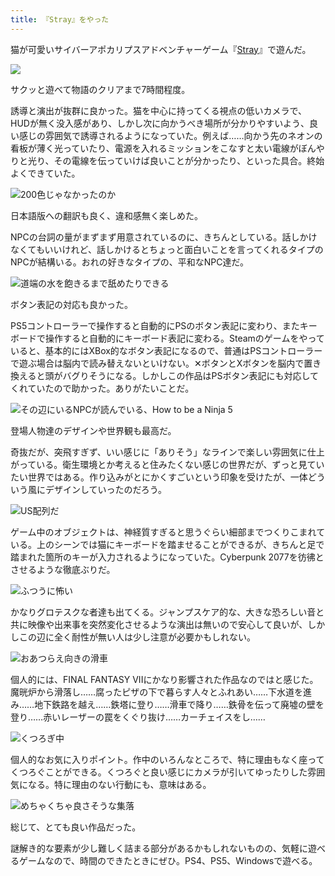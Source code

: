 ```yaml
---
title: 『Stray』をやった
---
```

猫が可愛いサイバーアポカリプスアドベンチャーゲーム『[Stray](https://store.steampowered.com/app/1332010/Stray/?l=japanese)』で遊んだ。

![](https://lh5.googleusercontent.com/eOEIx0r-riy1RgAFtMhuysULkwqoy_J1r2hzcLdYg2ux5-71KkrYS7F5h5W2y_3_RSEdZ_jx_6lS3AIn5aYDR8wkkHlYMM42vMWi9KQAgmxegRQxyg0Y_MqFS7Yu6tDZNW_vIcaZ5rtLan2pAhktRSvLnlX0HnWplfYlKrohVNaCWKIv_GGS065rOA)

サクッと遊べて物語のクリアまで7時間程度。

誘導と演出が抜群に良かった。猫を中心に持ってくる視点の低いカメラで、HUDが無く没入感があり、しかし次に向かうべき場所が分かりやすいよう、良い感じの雰囲気で誘導されるようになっていた。例えば……向かう先のネオンの看板が薄く光っていたり、電源を入れるミッションをこなすと太い電線がぼんやりと光り、その電線を伝っていけば良いことが分かったり、といった具合。終始よくできていた。

![](https://lh4.googleusercontent.com/eq9XVS2-n7iQy6-paowSwDkbKRd9oR5S11Isztg-EwahtluR3VfbymQhfKlls7l7jq_rguwfZ7fthOptV9VCaAV_L5si1jngQ6VH6DPsrA197JUzfMSko6jSsJNWQUZoY0pqJkC8-O9iscfRpD8KXNhhnHPIz2jCQCz2rHVCtM_Lc7YgCQHydIWdYA "200色じゃなかったのか")

日本語版への翻訳も良く、違和感無く楽しめた。

NPCの台詞の量がまずまず用意されているのに、きちんとしている。話しかけなくてもいいけれど、話しかけるとちょっと面白いことを言ってくれるタイプのNPCが結構いる。おれの好きなタイプの、平和なNPC達だ。

![](https://lh5.googleusercontent.com/XLfgOgp-V4In1kQH3_QUOINANgvPW2zB1-63yWg5Y2_WZNVSxtfcQjjw6FDrruJURFBmH37vTibS3jQMlJiXX-mbjzKoX_gejCmviQRcPMxJK59RdjHNelKsQUUkRDkVACSG_D8M_aNLh1Evug78l6SwW0vYi86MzvCe9YbeKbETYgkmBnwzR2Nh2g "道端の水を飽きるまで舐めたりできる")

ボタン表記の対応も良かった。

PS5コントローラーで操作すると自動的にPSのボタン表記に変わり、またキーボードで操作すると自動的にキーボード表記に変わる。Steamのゲームをやっていると、基本的にはXBox的なボタン表記になるので、普通はPSコントローラーで遊ぶ場合は脳内で読み替えないといけない。✕ボタンとXボタンを脳内で置き換えると頭がバグりそうになる。しかしこの作品はPSボタン表記にも対応してくれていたので助かった。ありがたいことだ。

![](https://lh3.googleusercontent.com/_8RZCl2XACqmju26NsT-yoQmSHOW9ZzhpSRdUs2flqe7kmz2IuD1ubV5cJv0s1BsuZvJZxxYkTPSCj5DYW2hkEj2Kai3jIoQhvpdZs2ICKaKsX9lLkbvPzPcZzLLh-Sv5nyIYuYZ901P3MTNv3t15Xpt7T4o0q0RSLkR8LsOC5PORd-Jyt0badlMQg "その辺にいるNPCが読んでいる、How to be a Ninja 5")

登場人物達のデザインや世界観も最高だ。

奇抜だが、突飛すぎず、いい感じに「ありそう」なラインで楽しい雰囲気に仕上がっている。衛生環境とか考えると住みたくない感じの世界だが、ずっと見ていたい世界ではある。作り込みがとにかくすごいという印象を受けたが、一体どういう風にデザインしていったのだろう。

![](https://lh5.googleusercontent.com/KaPIf7e0GSeDVhGK_vhjE1fVeVHGPTdsl0J52cc2yYsxF5i85mU_gcKkvXPvDJuGU7dSfxCnMKVbPgDsJc-fbFUgKGyhcCcpAwkHR-eqHzomfM_7esQKbVgOwdlDUpvzI4fki-2xnrGm37JQVoZGZkfE9Cre646fgQT2lE0SFume-xmVbt5UWb4vZw "US配列だ")

ゲーム中のオブジェクトは、神経質すぎると思うぐらい細部までつくりこまれている。上のシーンでは猫にキーボードを踏ませることができるが、きちんと足で踏まれた箇所のキーが入力されるようになっていた。Cyberpunk 2077を彷彿とさせるような徹底ぶりだ。

![](https://lh3.googleusercontent.com/XNs5bvUxx-fJwT5Cb4KJzSdnRIAy-k9LU-8EtBIcrds-YVco7plE8gIgc7dKuxC8Ke77QyYtqagVtgaLCF7I6Aag8RYcPkditHGjOcihaTqUzNCufmWIxosny2XLVi72TVF6LdjRilUIHRRyucDDX-SnMViErUt1gU2vR6ul0DKUr-bQOeoQgJwzYA "ふつうに怖い")

かなりグロテスクな者達も出てくる。ジャンプスケア的な、大きな恐ろしい音と共に映像や出来事を突然変化させるような演出は無いので安心して良いが、しかしこの辺に全く耐性が無い人は少し注意が必要かもしれない。

![](https://lh3.googleusercontent.com/F0a-IIGuaya0PECU_gv4NbDI7RGrrAAPCmT_ozzk7N7S6Lg3hWvd_X0BNVhvUP_ZS5unYppiwfqyCffn7nZH2S60r9b39nkWgRYCDKiAgQlm8pbqu3NpmVsfPlNXiDrukTi3VhTfkarOZ3DqGOpydH3M2QR26HjHeaA1fhR6G5bedUDwo537bxqcsg "おあつらえ向きの滑車")

個人的には、FINAL FANTASY VIIにかなり影響された作品なのではと感じた。魔晄炉から滑落し……腐ったピザの下で暮らす人々とふれあい……下水道を進み……地下鉄路を越え……鉄塔に登り……滑車で降り……鉄骨を伝って廃墟の壁を登り……赤いレーザーの罠をくぐり抜け……カーチェイスをし……

![](https://lh4.googleusercontent.com/BO6GxybYQc5U0Ya7HBv--tH-4xuIYTviQFUM1fijPCZ_H7K2N0IZmDPTvkDw3MjLE_B1QRThl9lxzOCrAhhQD2NpnE82kcsZlCWqLX2vNCdGpjHdFlfqRSwA6Ux7_1V-2pRCPh3MTCq1p_EVZpPo_ZNL_fhb4PQpX8R-WXQT-s21p8ne8SSa280OEQ "くつろぎ中")

個人的なお気に入りポイント。作中のいろんなところで、特に理由もなく座ってくつろぐことができる。くつろぐと良い感じにカメラが引いてゆったりした雰囲気になる。特に理由のない行動にも、意味はある。

![](https://lh5.googleusercontent.com/zeGXZuyXmTPkVRULXRoKyNTmA8bMWC16eJLuQHn2sHO8c9kPuIvxIRsp34erKKRF75640S1HQl_Q0qoM9UwxXpr66Qj1HaN6A9cBto5een02Eaqp_zyPgiUW3sojID7xjeyM_1dHYDcOZzhyY_VI04mjogtZYbv1HCfvrJhfeFBuBsLaNTVy5VaIbg "めちゃくちゃ良さそうな集落")

総じて、とても良い作品だった。

謎解き的な要素が少し難しく詰まる部分があるかもしれないものの、気軽に遊べるゲームなので、時間のできたときにぜひ。PS4、PS5、Windowsで遊べる。
